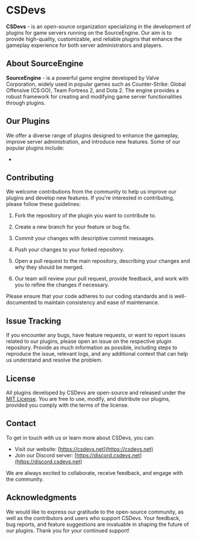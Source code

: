 # CSDevs

**CSDevs** - is an open-source organization specializing in the development of plugins for game servers running on the SourceEngine. Our aim is to provide high-quality, customizable, and reliable plugins that enhance the gameplay experience for both server administrators and players.

## About SourceEngine

**SourceEngine** - is a powerful game engine developed by Valve Corporation, widely used in popular games such as Counter-Strike: Global Offensive (CS:GO), Team Fortress 2, and Dota 2. The engine provides a robust framework for creating and modifying game server functionalities through plugins.

## Our Plugins

We offer a diverse range of plugins designed to enhance the gameplay, improve server administration, and introduce new features. Some of our popular plugins include:

- 

## Contributing

We welcome contributions from the community to help us improve our plugins and develop new features. If you're interested in contributing, please follow these guidelines:

1. Fork the repository of the plugin you want to contribute to.

2. Create a new branch for your feature or bug fix.

3. Commit your changes with descriptive commit messages.

4. Push your changes to your forked repository.

5. Open a pull request to the main repository, describing your changes and why they should be merged.

6. Our team will review your pull request, provide feedback, and work with you to refine the changes if necessary.

Please ensure that your code adheres to our coding standards and is well-documented to maintain consistency and ease of maintenance.

## Issue Tracking

If you encounter any bugs, have feature requests, or want to report issues related to our plugins, please open an issue on the respective plugin repository. Provide as much information as possible, including steps to reproduce the issue, relevant logs, and any additional context that can help us understand and resolve the problem.

## License

All plugins developed by CSDevs are open-source and released under the [MIT License](LICENSE). You are free to use, modify, and distribute our plugins, provided you comply with the terms of the license.

## Contact

To get in touch with us or learn more about CSDevs, you can:

- Visit our website: [https://csdevs.net](https://csdevs.net)
- Join our Discord server: [https://discord.csdevs.net](https://discord.csdevs.net)

We are always excited to collaborate, receive feedback, and engage with the community.

## Acknowledgments

We would like to express our gratitude to the open-source community, as well as the contributors and users who support CSDevs. Your feedback, bug reports, and feature suggestions are invaluable in shaping the future of our plugins. Thank you for your continued support!
